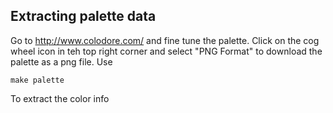 ## Extracting palette data

Go to http://www.colodore.com/ and fine tune the palette. Click on the cog wheel icon in teh top right corner and select "PNG Format" to download the palette as a png file.
Use

`make palette`

To extract the color info
